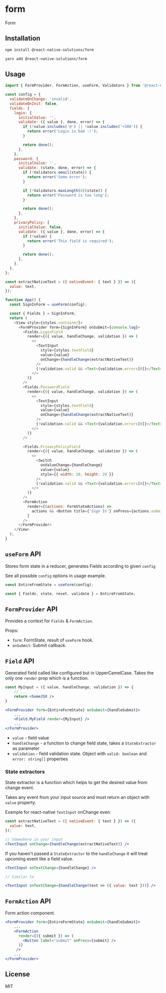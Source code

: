 # form

Form

## Installation

```sh
npm install @react-native-solutions/form

yarn add @react-native-solutions/form
```

## Usage

```js
import { FormProvider, FormAction, useForm, Validators } from '@react-native-solutions/form';

const config = {
  validateOnChange: 'invalid',
  validateOnInit: false,
  fields: {
    login: {
      initialValue: '',
      validate: ({ value }, done, error) => {
        if (!value.includes('@') || !value.includes('+380')) {
          return error('Login is bad :(');
        }

        return done();
      },
    },
    password: {
      initialValue: '',
      validate: (state, done, error) => {
        if (!Validators.email(state)) {
          return error('Some error');
        }

        if (!Validators.maxLength(8)(state)) {
          return error('Password is too long');
        }

        return done();
      },
    },
    privacyPolicy: {
      initialValue: false,
      validate: ({ value }, done, error) => {
        if (!value) {
          return error('This field is required');
        }

        return done();
      },
    },
  },
};

const extractNativeText = ({ nativeEvent: { text } }) => ({
  value: text,
});

function App() {
  const SignInForm = useForm(config);

  const { Fields } = SignInForm;
  return (
    <View style={styles.container}>
      <FormProvider form={SignInForm} onSubmit={console.log}>
        <Fields.LoginField
          render={({ value, handleChange, validation }) => (
            <>
              <TextInput
                style={styles.textField}
                value={value}
                onChange={handleChange(extractNativeText)}
              />
              {!validation.valid && <Text>{validation.errors[0]}</Text>}
            </>
          )}
        />
        <Fields.PasswordField
          render={({ value, handleChange, validation }) => (
            <>
              <TextInput
                style={styles.textField}
                value={value}
                onChange={handleChange(extractNativeText)}
              />
              {!validation.valid && <Text>{validation.errors[0]}</Text>}
            </>
          )}
        />

        <Fields.PrivacyPolicyField
          render={({ value, handleChange, validation }) => (
            <>
              <Switch
                onValueChange={handleChange}
                value={value}
                style={{ width: 20, height: 20 }}
              />
              {!validation.valid && <Text>{validation.errors[0]}</Text>}
            </>
          )}
        />
        <FormAction
          render={(actions: FormStateActions) =>
            actions && <Button title={'Sign In'} onPress={actions.submit} />
          }
        />
      </FormProvider>
    </View>
  );
}
```

## `useForm` API

Stores form state in a reducer, generates Fields according to given `config`

See all possible `config` options in usage example.

```js
const EntireFromState = useForm(config);

const { Fields, state, reset, validate } = EntireFromState;
```

## `FormProvider` API

Provides a context for `Fields` & `FormAction`.

Props:
* `form`: FormState, result of `useForm` hook.
* `onSubmit`: Submit callback.

## `Field` API

Generated field called like configured but in UpperCamelCase.
Takes the only one `render` prop which is a function.

```jsx
const MyInput = ({ value, handleChange, validation }) => {
    // ...
    return <SomeJSX />
}

<FormProvider form={EntireFormState} onSubmit={handleSubmit}>
    ...
    <Field.MyField render={MyInput} />
    ...
</FormProvider>
```

* `value` - field value
* `handleChange` - a function to change field state, takes a `StateExtractor` as parameter
*  `validation` - field validation state. Object with `valid: boolean` and `error: string[]` properties

### State extractors

State extractor is a function which helps to get the desired value from change event.

Takes any event from your input source and must return an object with `value` property.

Example for react-native `TextInput` onChange even:
```jsx
const extractNativeText = ({ nativeEvent: { text } }) => ({
  value: text,
});

// Somewhere in your input
<TextInput onChange={handleChange(extractNativeText)} />
```

If you haven't passed a `StateExtractor` to the `handleChange` it will treat upcoming event like a field value.

```jsx
<TextInput onTextChange={handleChange} />

// Similar to

<TextInput onTextChange={handleChange(text => ({ value: text }))} />
```

## `FormAction` API

Form action component.

```jsx
<FormProvider form={EntireFormState} onSubmit={handleSubmit}>
    ...
    <FormAction
      render={({ submit }) => (
        <Button label="submit" onPress={submit} />
      )}
     />
    ...
</FormProvider>
```

## License

MIT
